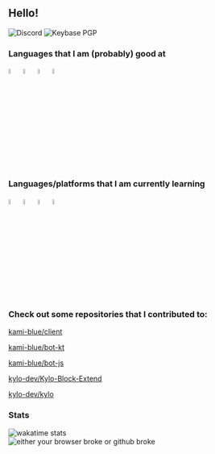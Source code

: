 ## Hello!

![Discord](https://img.shields.io/badge/chat-sourTaste000%232391-7289da)
![Keybase PGP](https://img.shields.io/keybase/pgp/sourTaste000)

### Languages that I am (probably) good at

<img width=5% height=5% src="https://cdn.iconscout.com/icon/free/png-512/kotlin-2038873-1720086.png" alt="kotlin"></img>
<img width=5% height=5% src="https://user-images.githubusercontent.com/42747200/46140125-da084900-c26d-11e8-8ea7-c45ae6306309.png" alt="c++"></img>
<img width=5% height=5% src="https://preview.redd.it/fi0fu2k24eo31.png?width=720&format=png&auto=webp&s=d88fd59e0924e11728c01be84fab0d55b9f4a81a" alt="js"></img>
<img width=5% height=5% src="https://cdn.iconscout.com/icon/free/png-512/java-43-569305.png"></img>


### Languages/platforms that I am currently learning

<img width=5% height=5% src="https://cdn3.iconfinder.com/data/icons/logos-and-brands-adobe/512/267_Python-512.png" alt="python"></img>
<img width=5% height=5% src="https://cdn.iconscout.com/icon/free/png-512/linux-17-570099.png" alt="linux"></img>
<img width=5% height=5% src="https://cdn2.iconfinder.com/data/icons/nodejs-1/512/nodejs-512.png" alt="nodejs"></img>
<img width=5% height=5% src="https://user-images.githubusercontent.com/3600593/60781010-41dfae80-a173-11e9-99f9-03a8b712b87d.png"></img>

### Check out some repositories that I contributed to:
[kami-blue/client](https://github.com/kami-blue/client/)

[kami-blue/bot-kt](https://github.com/kami-blue/bot-kt/)

[kami-blue/bot-js](https://github.com/kami-blue/bot-js)

[kylo-dev/Kylo-Block-Extend](https://github.com/kylo-dev/Kylo-Block-Extend)

[kylo-dev/kylo](https://github.com/kylo-dev/kylo)

### Stats
![wakatime stats](https://github-readme-stats.vercel.app/api/wakatime?username=sourTaste000)  
![either your browser broke or github broke](https://github-readme-stats.vercel.app/api?username=sourTaste000&theme=vue&count_private=true&include_all_commits=true)
